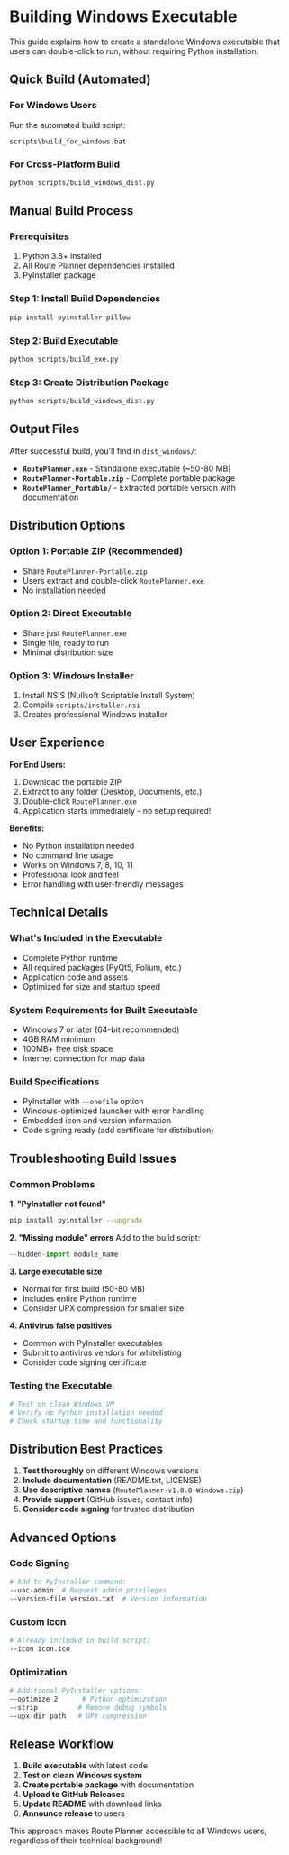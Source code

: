 # Building Windows Executable

This guide explains how to create a standalone Windows executable that users can double-click to run, without requiring Python installation.

## Quick Build (Automated)

### For Windows Users
Run the automated build script:
```batch
scripts\build_for_windows.bat
```

### For Cross-Platform Build
```bash
python scripts/build_windows_dist.py
```

## Manual Build Process

### Prerequisites
1. Python 3.8+ installed
2. All Route Planner dependencies installed
3. PyInstaller package

### Step 1: Install Build Dependencies
```bash
pip install pyinstaller pillow
```

### Step 2: Build Executable
```bash
python scripts/build_exe.py
```

### Step 3: Create Distribution Package
```bash
python scripts/build_windows_dist.py
```

## Output Files

After successful build, you'll find in `dist_windows/`:

- **`RoutePlanner.exe`** - Standalone executable (~50-80 MB)
- **`RoutePlanner-Portable.zip`** - Complete portable package
- **`RoutePlanner_Portable/`** - Extracted portable version with documentation

## Distribution Options

### Option 1: Portable ZIP (Recommended)
- Share `RoutePlanner-Portable.zip`
- Users extract and double-click `RoutePlanner.exe`
- No installation needed

### Option 2: Direct Executable  
- Share just `RoutePlanner.exe`
- Single file, ready to run
- Minimal distribution size

### Option 3: Windows Installer
1. Install NSIS (Nullsoft Scriptable Install System)
2. Compile `scripts/installer.nsi`
3. Creates professional Windows installer

## User Experience

**For End Users:**
1. Download the portable ZIP
2. Extract to any folder (Desktop, Documents, etc.)
3. Double-click `RoutePlanner.exe`
4. Application starts immediately - no setup required!

**Benefits:**
- No Python installation needed
- No command line usage
- Works on Windows 7, 8, 10, 11
- Professional look and feel
- Error handling with user-friendly messages

## Technical Details

### What's Included in the Executable
- Complete Python runtime
- All required packages (PyQt5, Folium, etc.)
- Application code and assets
- Optimized for size and startup speed

### System Requirements for Built Executable
- Windows 7 or later (64-bit recommended)
- 4GB RAM minimum
- 100MB+ free disk space
- Internet connection for map data

### Build Specifications
- PyInstaller with `--onefile` option
- Windows-optimized launcher with error handling
- Embedded icon and version information
- Code signing ready (add certificate for distribution)

## Troubleshooting Build Issues

### Common Problems

**1. "PyInstaller not found"**
```bash
pip install pyinstaller --upgrade
```

**2. "Missing module" errors**
Add to the build script:
```python
--hidden-import module_name
```

**3. Large executable size**
- Normal for first build (50-80 MB)
- Includes entire Python runtime
- Consider UPX compression for smaller size

**4. Antivirus false positives**
- Common with PyInstaller executables
- Submit to antivirus vendors for whitelisting
- Consider code signing certificate

### Testing the Executable
```bash
# Test on clean Windows VM
# Verify no Python installation needed
# Check startup time and functionality
```

## Distribution Best Practices

1. **Test thoroughly** on different Windows versions
2. **Include documentation** (README.txt, LICENSE)
3. **Use descriptive names** (`RoutePlanner-v1.0.0-Windows.zip`)
4. **Provide support** (GitHub issues, contact info)
5. **Consider code signing** for trusted distribution

## Advanced Options

### Code Signing
```bash
# Add to PyInstaller command:
--uac-admin  # Request admin privileges
--version-file version.txt  # Version information
```

### Custom Icon
```bash
# Already included in build script:
--icon icon.ico
```

### Optimization
```bash
# Additional PyInstaller options:
--optimize 2      # Python optimization
--strip          # Remove debug symbols
--upx-dir path   # UPX compression
```

## Release Workflow

1. **Build executable** with latest code
2. **Test on clean Windows system**
3. **Create portable package** with documentation
4. **Upload to GitHub Releases**
5. **Update README** with download links
6. **Announce release** to users

This approach makes Route Planner accessible to all Windows users, regardless of their technical background!

